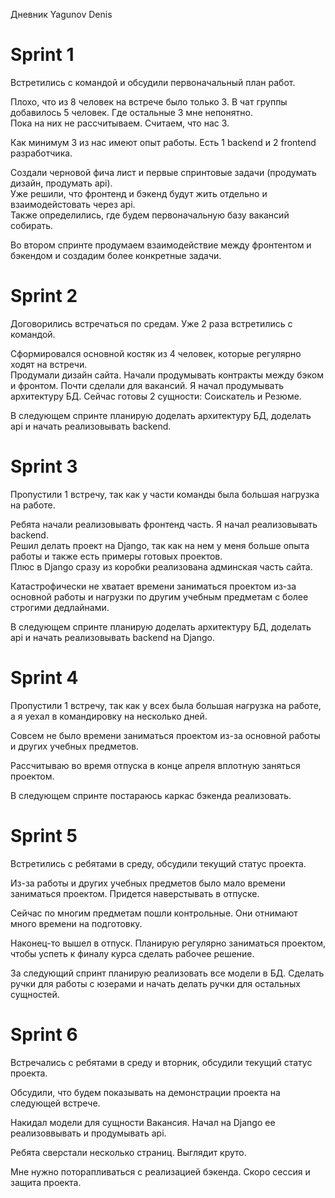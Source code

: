 Дневник Yagunov Denis

# Sprint 1

Встретились с командой и обсудили первоначальный план работ.  

Плохо, что из 8 человек на встрече было только 3. В чат группы добавилось 5 человек. Где остальные 3 мне непонятно.  
Пока на них не рассчитываем. Считаем, что нас 3.

Как минимум 3 из нас имеют опыт работы. Есть 1 backend и 2 frontend разработчика.

Создали черновой фича лист и первые спринтовые задачи (продумать дизайн, продумать api).  
Уже решили, что фронтенд и бэкенд будут жить отдельно и взаимодейстовать через api.  
Также определились, где будем первоначальную базу вакансий собирать.  

Во втором спринте продумаем взаимодействие между фронтентом и бэкендом и создадим более конкретные задачи.

# Sprint 2

Договорились встречаться по средам. Уже 2 раза встретились с командой.  

Сформировался основной костяк из 4 человек, которые регулярно ходят на встречи.  
Продумали дизайн сайта. Начали продумывать контракты между бэком и фронтом. Почти сделали для вакансий. 
Я начал продумывать архитектуру БД. Сейчас готовы 2 сущности: Соискатель и Резюме.  

В следующем спринте планирую доделать архитектуру БД, доделать api и начать реализовывать backend.

# Sprint 3

Пропустили 1 встречу, так как у части команды была большая нагрузка на работе.

Ребята начали реализовывать фронтенд часть. Я начал реализовывать backend.  
Решил делать проект на Django, так как на нем у меня больше опыта работы и также есть примеры готовых проектов.  
Плюс в Django сразу из коробки реализована админская часть сайта.  

Катастрофически не хватает времени заниматься проектом из-за основной работы и нагрузки по другим учебным предметам с более строгими дедлайнами.

В следующем спринте планирую доделать архитектуру БД, доделать api и начать реализовывать backend на Django.

# Sprint 4

Пропустили 1 встречу, так как у всех была большая нагрузка на работе, а я уехал в командировку на несколько дней.

Совсем не было времени заниматься проектом из-за основной работы и других учебных предметов.

Рассчитываю во время отпуска в конце апреля вплотную заняться проектом.

В следующем спринте постараюсь каркас бэкенда реализовать.

# Sprint 5

Встретились с ребятами в среду, обсудили текущий статус проекта.  

Из-за работы и других учебных предметов было мало времени заниматься проектом. Придется наверстывать в отпуске.

Сейчас по многим предметам пошли контрольные. Они отнимают много времени на подготовку.  

Наконец-то вышел в отпуск. Планирую регулярно заниматься проектом, чтобы успеть к финалу курса сделать рабочее решение.

За следующий спринт планирую реализовать все модели в БД. Сделать ручки для работы с юзерами и начать делать ручки для остальных сущностей.

# Sprint 6

Встречались с ребятами в среду и вторник, обсудили текущий статус проекта.  

Обсудили, что будем показывать на демонстрации проекта на следующей встрече.  

Накидал модели для сущности Вакансия. Начал на Django ее реализоввывать и продумывать api.  

Ребята сверстали несколько страниц. Выглядит круто.  

Мне нужно поторапливаться с реализацией бэкенда. Скоро сессия и защита проекта.
